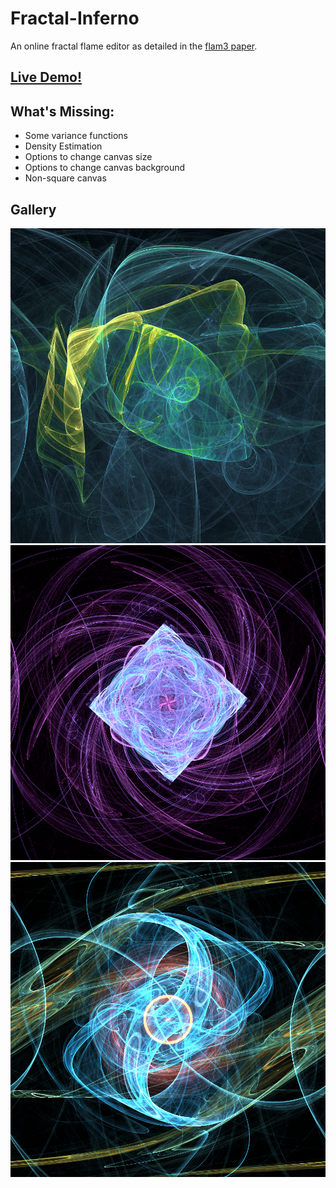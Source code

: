 # Fractal-Inferno
An online fractal flame editor as detailed in the [flam3 paper](http://flam3.com/flame_draves.pdf).  


## [Live Demo!](https://tariqksoliman.github.io/Fractal-Inferno/)  

## What's Missing:
* Some variance functions
* Density Estimation
* Options to change canvas size
* Options to change canvas background
* Non-square canvas

## Gallery
![Alt text](/resources/fractalinferno001.png?raw=true)
![Alt text](/resources/fractalinferno002.png?raw=true)
![Alt text](/resources/fractalinferno003.png?raw=true)